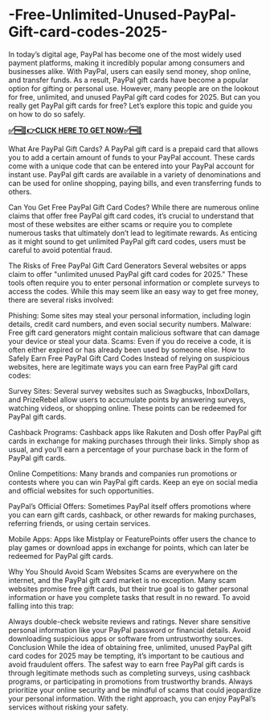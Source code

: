 # -Free-Unlimited-Unused-PayPal-Gift-card-codes-2025-
In today’s digital age, PayPal has become one of the most widely used payment platforms, making it incredibly popular among consumers and businesses alike. With PayPal, users can easily send money, shop online, and transfer funds. As a result, PayPal gift cards have become a popular option for gifting or personal use. However, many people are on the lookout for free, unlimited, and unused PayPal gift card codes for 2025. But can you really get PayPal gift cards for free? Let’s explore this topic and guide you on how to do so safely.

**[✅🆓🎁👉CLICK HERE TO GET NOW✅🆓🎁](https://tinyurl.com/paypal-gift-codes)**

What Are PayPal Gift Cards?
A PayPal gift card is a prepaid card that allows you to add a certain amount of funds to your PayPal account. These cards come with a unique code that can be entered into your PayPal account for instant use. PayPal gift cards are available in a variety of denominations and can be used for online shopping, paying bills, and even transferring funds to others.

Can You Get Free PayPal Gift Card Codes?
While there are numerous online claims that offer free PayPal gift card codes, it’s crucial to understand that most of these websites are either scams or require you to complete numerous tasks that ultimately don’t lead to legitimate rewards. As enticing as it might sound to get unlimited PayPal gift card codes, users must be careful to avoid potential fraud.

The Risks of Free PayPal Gift Card Generators
Several websites or apps claim to offer "unlimited unused PayPal gift card codes for 2025." These tools often require you to enter personal information or complete surveys to access the codes. While this may seem like an easy way to get free money, there are several risks involved:

Phishing: Some sites may steal your personal information, including login details, credit card numbers, and even social security numbers.
Malware: Free gift card generators might contain malicious software that can damage your device or steal your data.
Scams: Even if you do receive a code, it is often either expired or has already been used by someone else.
How to Safely Earn Free PayPal Gift Card Codes
Instead of relying on suspicious websites, here are legitimate ways you can earn free PayPal gift card codes:

Survey Sites: Several survey websites such as Swagbucks, InboxDollars, and PrizeRebel allow users to accumulate points by answering surveys, watching videos, or shopping online. These points can be redeemed for PayPal gift cards.

Cashback Programs: Cashback apps like Rakuten and Dosh offer PayPal gift cards in exchange for making purchases through their links. Simply shop as usual, and you’ll earn a percentage of your purchase back in the form of PayPal gift cards.

Online Competitions: Many brands and companies run promotions or contests where you can win PayPal gift cards. Keep an eye on social media and official websites for such opportunities.

PayPal’s Official Offers: Sometimes PayPal itself offers promotions where you can earn gift cards, cashback, or other rewards for making purchases, referring friends, or using certain services.

Mobile Apps: Apps like Mistplay or FeaturePoints offer users the chance to play games or download apps in exchange for points, which can later be redeemed for PayPal gift cards.

Why You Should Avoid Scam Websites
Scams are everywhere on the internet, and the PayPal gift card market is no exception. Many scam websites promise free gift cards, but their true goal is to gather personal information or have you complete tasks that result in no reward. To avoid falling into this trap:

Always double-check website reviews and ratings.
Never share sensitive personal information like your PayPal password or financial details.
Avoid downloading suspicious apps or software from untrustworthy sources.
Conclusion
While the idea of obtaining free, unlimited, unused PayPal gift card codes for 2025 may be tempting, it’s important to be cautious and avoid fraudulent offers. The safest way to earn free PayPal gift cards is through legitimate methods such as completing surveys, using cashback programs, or participating in promotions from trustworthy brands. Always prioritize your online security and be mindful of scams that could jeopardize your personal information. With the right approach, you can enjoy PayPal’s services without risking your safety.




